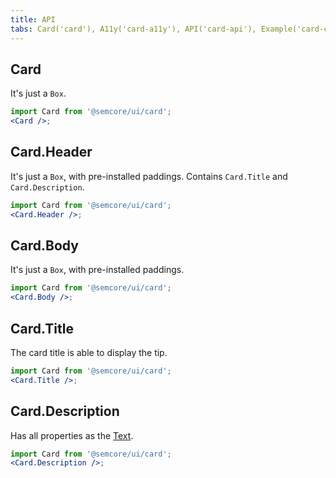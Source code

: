 ```yaml
---
title: API
tabs: Card('card'), A11y('card-a11y'), API('card-api'), Example('card-code'), Changelog('card-changelog')
---
```


## Card

It's just a `Box`.

```jsx
import Card from '@semcore/ui/card';
<Card />;
```

## Card.Header

It's just a `Box`, with pre-installed paddings. Contains `Card.Title` and `Card.Description`.

```jsx
import Card from '@semcore/ui/card';
<Card.Header />;
```

## Card.Body

It's just a `Box`, with pre-installed paddings.

```jsx
import Card from '@semcore/ui/card';
<Card.Body />;
```

## Card.Title

The card title is able to display the tip.

```jsx
import Card from '@semcore/ui/card';
<Card.Title />;
```

<script setup>
  import { data as types } from '../../../builder/typings/types.data.ts'
</script>

<TypesView type="TitleProps" :types={...types} />

## Card.Description

Has all properties as the [Text](/style/typography/typography-api/#a9dffb).

```jsx
import Card from '@semcore/ui/card';
<Card.Description />;
```
